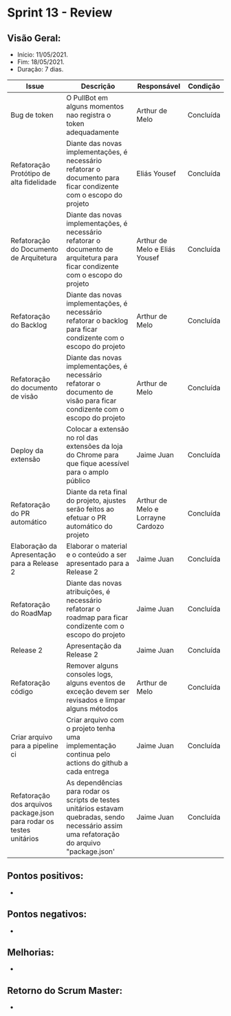 # Sprint 13 - Review

## Visão Geral:
* Início: 11/05/2021.
* Fim: 18/05/2021.
* Duração: 7 dias.

Issue | Descrição | Responsável | Condição
---|---|---|---
Bug de token | O PullBot em alguns momentos nao registra o token adequadamente | Arthur de Melo | Concluída
Refatoração Protótipo de alta fidelidade | Diante das novas implementações, é necessário refatorar o documento para ficar condizente com o escopo do projeto | Eliás Yousef | Concluída
Refatoração do Documento de Arquitetura | Diante das novas implementações, é necessário refatorar o documento de arquitetura para ficar condizente com o escopo do projeto | Arthur de Melo e Eliás Yousef | Concluída
Refatoração do Backlog | Diante das novas implementações, é necessário refatorar o backlog para ficar condizente com o escopo do projeto | Arthur de Melo | Concluída
Refatoração do documento de visão | Diante das novas implementações, é necessário refatorar o documento de visão para ficar condizente com o escopo do projeto | Arthur de Melo | Concluída
Deploy da extensão | Colocar a extensão no rol das extensões da loja do Chrome para que fique acessível para o amplo público | Jaime Juan | Concluída
Refatoração do PR automático | Diante da reta final do projeto, ajustes serão feitos ao efetuar o PR automático do projeto | Arthur de Melo e Lorrayne Cardozo | Concluída
Elaboração da Apresentação para a Release 2 | Elaborar o material e o conteúdo a ser apresentado para a Release 2 | Jaime Juan | Concluída
Refatoração do RoadMap | Diante das novas atribuições, é necessário refatorar o roadmap para ficar condizente com o escopo do projeto | Jaime Juan | Concluída
Release 2 | Apresentação da Release 2 | Jaime Juan | Concluída
Refatoração código | Remover alguns consoles logs, alguns eventos de exceção devem ser revisados e limpar alguns métodos | Arthur de Melo | Concluída
Criar arquivo para a pipeline ci | Criar arquivo com o projeto tenha uma implementação continua pelo actions do github a cada entrega | Jaime Juan | Concluída
Refatoração dos arquivos package.json para rodar os testes unitários | As dependências para rodar os scripts de testes unitários estavam quebradas, sendo necessário assim uma refatoração do arquivo "package.json' | Jaime Juan | Concluída

## Pontos positivos:
* 

## Pontos negativos:
* 

## Melhorias:
* 

## Retorno do Scrum Master:
* 
